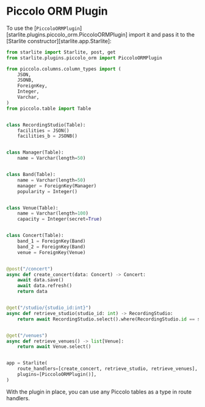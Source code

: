 # Piccolo ORM Plugin

To use the [`PiccoloORMPlugin`][starlite.plugins.piccolo_orm.PiccoloORMPlugin]
import it and pass it to the [Starlite constructor][starlite.app.Starlite]:

```python
from starlite import Starlite, post, get
from starlite.plugins.piccolo_orm import PiccoloORMPlugin

from piccolo.columns.column_types import (
    JSON,
    JSONB,
    ForeignKey,
    Integer,
    Varchar,
)
from piccolo.table import Table


class RecordingStudio(Table):
    facilities = JSON()
    facilities_b = JSONB()


class Manager(Table):
    name = Varchar(length=50)


class Band(Table):
    name = Varchar(length=50)
    manager = ForeignKey(Manager)
    popularity = Integer()


class Venue(Table):
    name = Varchar(length=100)
    capacity = Integer(secret=True)


class Concert(Table):
    band_1 = ForeignKey(Band)
    band_2 = ForeignKey(Band)
    venue = ForeignKey(Venue)


@post("/concert")
async def create_concert(data: Concert) -> Concert:
    await data.save()
    await data.refresh()
    return data


@get("/studio/{studio_id:int}")
async def retrieve_studio(studio_id: int) -> RecordingStudio:
    return await RecordingStudio.select().where(RecordingStudio.id == studio_id)


@get("/venues")
async def retrieve_venues() -> list[Venue]:
    return await Venue.select()


app = Starlite(
    route_handlers=[create_concert, retrieve_studio, retrieve_venues],
    plugins=[PiccoloORMPlugin()],
)
```

With the plugin in place, you can use any Piccolo tables as a type in route handlers.
